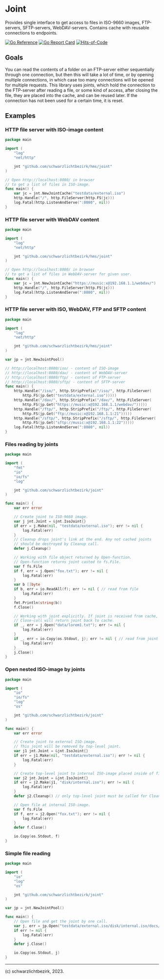 # Joint

Provides single interface to get access to files in ISO-9660 images, FTP-servers, SFTP-servers, WebDAV-servers. Contains cache with reusable connections to endpoints.

[![Go Reference](https://pkg.go.dev/badge/github.com/schwarzlichtbezirk/joint.svg)](https://pkg.go.dev/github.com/schwarzlichtbezirk/joint)
[![Go Report Card](https://goreportcard.com/badge/github.com/schwarzlichtbezirk/joint)](https://goreportcard.com/report/github.com/schwarzlichtbezirk/joint)
[![Hits-of-Code](https://hitsofcode.com/github/schwarzlichtbezirk/joint?branch=main)](https://hitsofcode.com/github/schwarzlichtbezirk/joint/view?branch=main)

## Goals

You can read the contents of a folder on an FTP-server either sequentially through one connection, but then this will take a lot of time, or by opening multiple connections, in which case too many connections will be opened for multiple requests. This library uses joints, which hold the connection to the FTP-server after reading a file, or some kind of access, after closing the file, they are placed into the cache, and can be reused later. If the connection has not been used for a certain time, it is reset.

## Examples

### HTTP file server with ISO-image content

```go
package main

import (
    "log"
    "net/http"

    jnt "github.com/schwarzlichtbezirk/hms/joint"
)

// Open http://localhost:8080/ in browser
// to get a list of files in ISO-image.
func main() {
    var jc = jnt.NewJointCache("testdata/external.iso")
    http.Handle("/", http.FileServer(http.FS(jc)))
    log.Fatal(http.ListenAndServe(":8080", nil))
}
```

### HTTP file server with WebDAV content

```go
package main

import (
    "log"
    "net/http"

    jnt "github.com/schwarzlichtbezirk/hms/joint"
)

// Open http://localhost:8080/ in browser
// to get a list of files in WebDAV-server for given user.
func main() {
    var jc = jnt.NewJointCache("https://music:x@192.168.1.1/webdav/")
    http.Handle("/", http.FileServer(http.FS(jc)))
    log.Fatal(http.ListenAndServe(":8080", nil))
}
```

### HTTP file server with ISO, WebDAV, FTP and SFTP content

```go
package main

import (
    "log"
    "net/http"

    jnt "github.com/schwarzlichtbezirk/hms/joint"
)

var jp = jnt.NewJointPool()

// http://localhost:8080/iso/ - content of ISO-image
// http://localhost:8080/dav/ - content of WebDAV-server
// http://localhost:8080/ftp/ - content of FTP-server
// http://localhost:8080/sftp/ - content of SFTP-server
func main() {
    http.Handle("/iso/", http.StripPrefix("/iso/", http.FileServer(
        http.FS(jp.Get("testdata/external.iso")))))
    http.Handle("/dav/", http.StripPrefix("/dav/", http.FileServer(
        http.FS(jp.Get("https://music:x@192.168.1.1/webdav/")))))
    http.Handle("/ftp/", http.StripPrefix("/ftp/", http.FileServer(
        http.FS(jp.Get("ftp://music:x@192.168.1.1:21")))))
    http.Handle("/sftp/", http.StripPrefix("/sftp/", http.FileServer(
        http.FS(jp.Get("sftp://music:x@192.168.1.1:22")))))
    log.Fatal(http.ListenAndServe(":8080", nil))
}
```

### Files reading by joints

```go
package main

import (
    "fmt"
    "io"
    "io/fs"
    "log"

    jnt "github.com/schwarzlichtbezirk/joint"
)

func main() {
    var err error

    // Create joint to ISO-9660 image.
    var j jnt.Joint = &jnt.IsoJoint{}
    if err = j.Make(nil, "testdata/external.iso"); err != nil {
        log.Fatal(err)
    }
    // Cleanup drops joint's link at the end. Any not cached joints
    // should be destroyed by Cleanup call.
    defer j.Cleanup()

    // Working with file object returned by Open-function.
    // Open-function returns joint casted to fs.File.
    var f fs.File
    if f, err = j.Open("fox.txt"); err != nil {
        log.Fatal(err)
    }
    var b []byte
    if b, err = io.ReadAll(f); err != nil { // read from file
        log.Fatal(err)
    }
    fmt.Println(string(b))
    f.Close()

    // Working with joint explicitly. If joint is received from cache,
    // Close-call will return joint back to cache.
    if _, err = j.Open("data/lorem1.txt"); err != nil {
        log.Fatal(err)
    }
    if _, err = io.Copy(os.Stdout, j); err != nil { // read from joint
        log.Fatal(err)
    }
    j.Close()
}
```

### Open nested ISO-image by joints

```go
package main

import (
    "io"
    "io/fs"
    "log"
    "os"

    jnt "github.com/schwarzlichtbezirk/joint"
)

func main() {
    var err error

    // Create joint to external ISO-image.
    // This joint will be removed by top-level joint.
    var j1 jnt.Joint = &jnt.IsoJoint{}
    if err = j1.Make(nil, "testdata/external.iso"); err != nil {
        log.Fatal(err)
    }

    // Create top-level joint to internal ISO-image placed inside of first.
    var j2 jnt.Joint = &jnt.IsoJoint{}
    if err = j2.Make(j1, "disk/internal.iso"); err != nil {
        log.Fatal(err)
    }
    defer j2.Cleanup() // only top-level joint must be called for Cleanup

    // Open file at internal ISO-image.
    var f fs.File
    if f, err = j2.Open("fox.txt"); err != nil {
        log.Fatal(err)
    }
    defer f.Close()

    io.Copy(os.Stdout, f)
}
```

### Simple file reading

```go
package main

import (
    "io"
    "log"
    "os"

    jnt "github.com/schwarzlichtbezirk/joint"
)

var jp = jnt.NewJointPool()

func main() {
    // Open file and get the joint by one call.
    var j, err = jp.Open("testdata/external.iso/disk/internal.iso/docs/doc1.txt")
    if err != nil {
        log.Fatal(err)
    }
    defer j.Close()

    io.Copy(os.Stdout, j)
}
```

---
(c) schwarzlichtbezirk, 2023.
